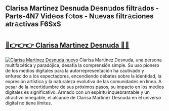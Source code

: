 ## Clarisa Martinez Desnuda D𝚎sn𝚞dos filtr𝚊dos - Parts-4N7 Vid𝚎os f𝚘tos - N𝚞evas filtr𝚊ciones atr𝚊ctivas F6SxS

# <h2><a href="http://mb1yoo.tromn.icu/?c=Clarisa+Martinez+Desnuda">🔗👉👉👉 Clarisa Martinez Desnuda 🔗🔗</a></h2>

[![Clarisa Martinez Desnuda nuevo](https://i.imgur.com/pEAQMta.gif)](http://mb1yoo.tromn.icu/?c=Clarisa+Martinez+Desnuda)
Clarisa Martinez Desnuda, una persona multifacética y paradójica, desafía la comprensión simple. Su uso pionero de los medios digitales para la autorrepresentación ha cautivado y enfurecido a los espectadores, encendiendo debates sobre la identidad, la expresión artística y la naturaleza evolutiva de las comunidades en línea. A pesar de la incertidumbre de sus próximos pasos, su impacto en los medios digitales es significativo. Armado con un espíritu inquebrantable y un atractivo innegable, el alcance de Clarisa Martinez Desnuda en el universo digital no tiene límites.
